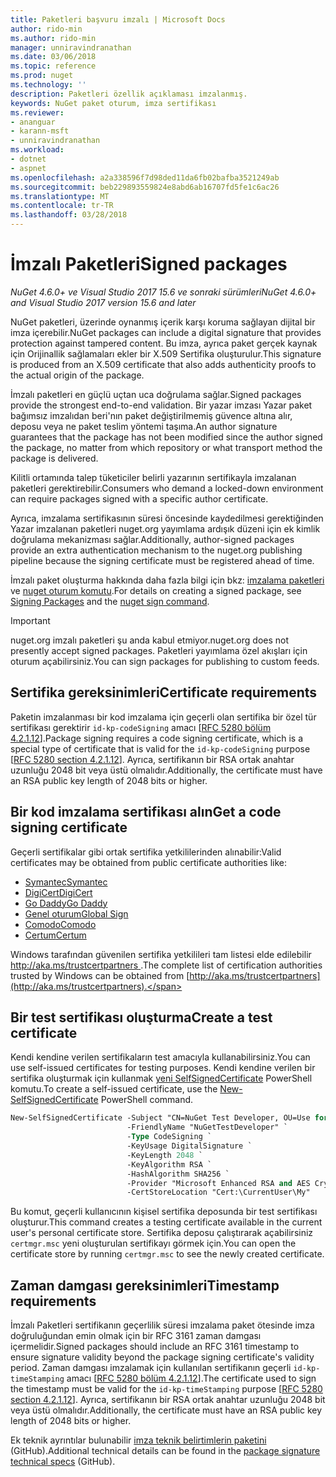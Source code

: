 ```yaml
---
title: Paketleri başvuru imzalı | Microsoft Docs
author: rido-min
ms.author: rido-min
manager: unniravindranathan
ms.date: 03/06/2018
ms.topic: reference
ms.prod: nuget
ms.technology: ''
description: Paketleri özellik açıklaması imzalanmış.
keywords: NuGet paket oturum, imza sertifikası
ms.reviewer:
- ananguar
- karann-msft
- unniravindranathan
ms.workload:
- dotnet
- aspnet
ms.openlocfilehash: a2a338596f7d98ded11da6fb02bafba3521249ab
ms.sourcegitcommit: beb229893559824e8abd6ab16707fd5fe1c6ac26
ms.translationtype: MT
ms.contentlocale: tr-TR
ms.lasthandoff: 03/28/2018
---
```

# <a name="signed-packages"></a><span data-ttu-id="abd8d-104">İmzalı Paketleri</span><span class="sxs-lookup"><span data-stu-id="abd8d-104">Signed packages</span></span>

<span data-ttu-id="abd8d-105">*NuGet 4.6.0+ ve Visual Studio 2017 15.6 ve sonraki sürümleri*</span><span class="sxs-lookup"><span data-stu-id="abd8d-105">*NuGet 4.6.0+ and Visual Studio 2017 version 15.6 and later*</span></span>

<span data-ttu-id="abd8d-106">NuGet paketleri, üzerinde oynanmış içerik karşı koruma sağlayan dijital bir imza içerebilir.</span><span class="sxs-lookup"><span data-stu-id="abd8d-106">NuGet packages can include a digital signature that provides protection against tampered content.</span></span> <span data-ttu-id="abd8d-107">Bu imza, ayrıca paket gerçek kaynak için Orijinallik sağlamaları ekler bir X.509 Sertifika oluşturulur.</span><span class="sxs-lookup"><span data-stu-id="abd8d-107">This signature is produced from an X.509 certificate that also adds authenticity proofs to the actual origin of the package.</span></span>

<span data-ttu-id="abd8d-108">İmzalı paketleri en güçlü uçtan uca doğrulama sağlar.</span><span class="sxs-lookup"><span data-stu-id="abd8d-108">Signed packages provide the strongest end-to-end validation.</span></span> <span data-ttu-id="abd8d-109">Bir yazar imzası Yazar paket bağımsız imzalıdan beri'nın paket değiştirilmemiş güvence altına alır, deposu veya ne paket teslim yöntemi taşıma.</span><span class="sxs-lookup"><span data-stu-id="abd8d-109">An author signature guarantees that the package has not been modified since the author signed the package, no matter from which repository or what transport method the package is delivered.</span></span>

<span data-ttu-id="abd8d-110">Kilitli ortamında talep tüketiciler belirli yazarının sertifikayla imzalanan paketleri gerektirebilir.</span><span class="sxs-lookup"><span data-stu-id="abd8d-110">Consumers who demand a locked-down environment can require packages signed with a specific author certificate.</span></span>

<span data-ttu-id="abd8d-111">Ayrıca, imzalama sertifikasının süresi öncesinde kaydedilmesi gerektiğinden Yazar imzalanan paketleri nuget.org yayımlama ardışık düzeni için ek kimlik doğrulama mekanizması sağlar.</span><span class="sxs-lookup"><span data-stu-id="abd8d-111">Additionally, author-signed packages provide an extra authentication mechanism to the nuget.org publishing pipeline because the signing certificate must be registered ahead of time.</span></span>

<span data-ttu-id="abd8d-112">İmzalı paket oluşturma hakkında daha fazla bilgi için bkz: [imzalama paketleri](../create-packages/Sign-a-package.md) ve [nuget oturum komutu](../tools/cli-ref-sign.md).</span><span class="sxs-lookup"><span data-stu-id="abd8d-112">For details on creating a signed package, see [Signing Packages](../create-packages/Sign-a-package.md) and the [nuget sign command](../tools/cli-ref-sign.md).</span></span>

> [!Important]
> <span data-ttu-id="abd8d-113">nuget.org imzalı paketleri şu anda kabul etmiyor.</span><span class="sxs-lookup"><span data-stu-id="abd8d-113">nuget.org does not presently accept signed packages.</span></span> <span data-ttu-id="abd8d-114">Paketleri yayımlama özel akışları için oturum açabilirsiniz.</span><span class="sxs-lookup"><span data-stu-id="abd8d-114">You can sign packages for publishing to custom feeds.</span></span>

## <a name="certificate-requirements"></a><span data-ttu-id="abd8d-115">Sertifika gereksinimleri</span><span class="sxs-lookup"><span data-stu-id="abd8d-115">Certificate requirements</span></span>

<span data-ttu-id="abd8d-116">Paketin imzalanması bir kod imzalama için geçerli olan sertifika bir özel tür sertifikası gerektirir `id-kp-codeSigning` amacı [[RFC 5280 bölüm 4.2.1.12](https://tools.ietf.org/html/rfc5280#section-4.2.1.12)].</span><span class="sxs-lookup"><span data-stu-id="abd8d-116">Package signing requires a code signing certificate, which is a special type of certificate that is valid for the `id-kp-codeSigning` purpose [[RFC 5280 section 4.2.1.12](https://tools.ietf.org/html/rfc5280#section-4.2.1.12)].</span></span> <span data-ttu-id="abd8d-117">Ayrıca, sertifikanın bir RSA ortak anahtar uzunluğu 2048 bit veya üstü olmalıdır.</span><span class="sxs-lookup"><span data-stu-id="abd8d-117">Additionally, the certificate must have an RSA public key length of 2048 bits or higher.</span></span>

## <a name="get-a-code-signing-certificate"></a><span data-ttu-id="abd8d-118">Bir kod imzalama sertifikası alın</span><span class="sxs-lookup"><span data-stu-id="abd8d-118">Get a code signing certificate</span></span>

<span data-ttu-id="abd8d-119">Geçerli sertifikalar gibi ortak sertifika yetkililerinden alınabilir:</span><span class="sxs-lookup"><span data-stu-id="abd8d-119">Valid certificates may be obtained from public certificate authorities like:</span></span>

- [<span data-ttu-id="abd8d-120">Symantec</span><span class="sxs-lookup"><span data-stu-id="abd8d-120">Symantec</span></span>](https://trustcenter.websecurity.symantec.com/process/trust/productOptions?productType=SoftwareValidationClass3)
- [<span data-ttu-id="abd8d-121">DigiCert</span><span class="sxs-lookup"><span data-stu-id="abd8d-121">DigiCert</span></span>](https://www.digicert.com/code-signing/)
- [<span data-ttu-id="abd8d-122">Go Daddy</span><span class="sxs-lookup"><span data-stu-id="abd8d-122">Go Daddy</span></span>](https://www.godaddy.com/web-security/code-signing-certificate)
- [<span data-ttu-id="abd8d-123">Genel oturum</span><span class="sxs-lookup"><span data-stu-id="abd8d-123">Global Sign</span></span>](https://www.globalsign.com/en/code-signing-certificate/)
- [<span data-ttu-id="abd8d-124">Comodo</span><span class="sxs-lookup"><span data-stu-id="abd8d-124">Comodo</span></span>](https://www.comodo.com/e-commerce/code-signing/code-signing-certificate.php)
- [<span data-ttu-id="abd8d-125">Certum</span><span class="sxs-lookup"><span data-stu-id="abd8d-125">Certum</span></span>](https://www.certum.eu/certum/cert,offer_en_open_source_cs.xml) 

<span data-ttu-id="abd8d-126">Windows tarafından güvenilen sertifika yetkilileri tam listesi elde edilebilir [ http://aka.ms/trustcertpartners ](http://aka.ms/trustcertpartners).</span><span class="sxs-lookup"><span data-stu-id="abd8d-126">The complete list of certification authorities trusted by Windows can be obtained from [http://aka.ms/trustcertpartners](http://aka.ms/trustcertpartners).</span></span>

## <a name="create-a-test-certificate"></a><span data-ttu-id="abd8d-127">Bir test sertifikası oluşturma</span><span class="sxs-lookup"><span data-stu-id="abd8d-127">Create a test certificate</span></span>

<span data-ttu-id="abd8d-128">Kendi kendine verilen sertifikaların test amacıyla kullanabilirsiniz.</span><span class="sxs-lookup"><span data-stu-id="abd8d-128">You can use self-issued certificates for testing purposes.</span></span> <span data-ttu-id="abd8d-129">Kendi kendine verilen bir sertifika oluşturmak için kullanmak [yeni SelfSignedCertificate](https://docs.microsoft.com/en-us/powershell/module/pkiclient/new-selfsignedcertificate) PowerShell komutu.</span><span class="sxs-lookup"><span data-stu-id="abd8d-129">To create a self-issued certificate, use the [New-SelfSignedCertificate](https://docs.microsoft.com/en-us/powershell/module/pkiclient/new-selfsignedcertificate) PowerShell command.</span></span>

```ps
New-SelfSignedCertificate -Subject "CN=NuGet Test Developer, OU=Use for testing purposes ONLY" `
                          -FriendlyName "NuGetTestDeveloper" `
                          -Type CodeSigning `
                          -KeyUsage DigitalSignature `
                          -KeyLength 2048 `
                          -KeyAlgorithm RSA `
                          -HashAlgorithm SHA256 `
                          -Provider "Microsoft Enhanced RSA and AES Cryptographic Provider" `
                          -CertStoreLocation "Cert:\CurrentUser\My" 
```

<span data-ttu-id="abd8d-130">Bu komut, geçerli kullanıcının kişisel sertifika deposunda bir test sertifikası oluşturur.</span><span class="sxs-lookup"><span data-stu-id="abd8d-130">This command creates a testing certificate available in the current user's personal certificate store.</span></span> <span data-ttu-id="abd8d-131">Sertifika deposu çalıştırarak açabilirsiniz `certmgr.msc` yeni oluşturulan sertifikayı görmek için.</span><span class="sxs-lookup"><span data-stu-id="abd8d-131">You can open the certificate store by running `certmgr.msc` to see the newly created certificate.</span></span>

## <a name="timestamp-requirements"></a><span data-ttu-id="abd8d-132">Zaman damgası gereksinimleri</span><span class="sxs-lookup"><span data-stu-id="abd8d-132">Timestamp requirements</span></span>

<span data-ttu-id="abd8d-133">İmzalı Paketleri sertifikanın geçerlilik süresi imzalama paket ötesinde imza doğruluğundan emin olmak için bir RFC 3161 zaman damgası içermelidir.</span><span class="sxs-lookup"><span data-stu-id="abd8d-133">Signed packages should include an RFC 3161 timestamp to ensure signature validity beyond the package signing certificate's validity period.</span></span> <span data-ttu-id="abd8d-134">Zaman damgası imzalamak için kullanılan sertifikanın geçerli `id-kp-timeStamping` amacı [[RFC 5280 bölüm 4.2.1.12](https://tools.ietf.org/html/rfc5280#section-4.2.1.12)].</span><span class="sxs-lookup"><span data-stu-id="abd8d-134">The certificate used to sign the timestamp must be valid for the `id-kp-timeStamping` purpose [[RFC 5280 section 4.2.1.12](https://tools.ietf.org/html/rfc5280#section-4.2.1.12)].</span></span> <span data-ttu-id="abd8d-135">Ayrıca, sertifikanın bir RSA ortak anahtar uzunluğu 2048 bit veya üstü olmalıdır.</span><span class="sxs-lookup"><span data-stu-id="abd8d-135">Additionally, the certificate must have an RSA public key length of 2048 bits or higher.</span></span>

<span data-ttu-id="abd8d-136">Ek teknik ayrıntılar bulunabilir [imza teknik belirtimlerin paketini](https://github.com/NuGet/Home/wiki/Package-Signatures-Technical-Details) (GitHub).</span><span class="sxs-lookup"><span data-stu-id="abd8d-136">Additional technical details can be found in the [package signature technical specs](https://github.com/NuGet/Home/wiki/Package-Signatures-Technical-Details) (GitHub).</span></span>
